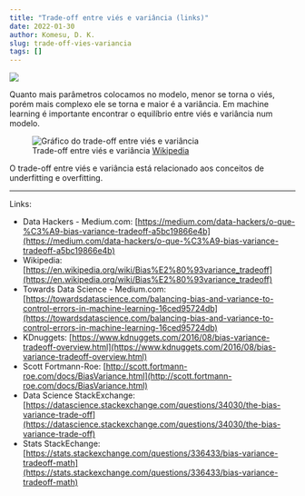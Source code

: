 ```yaml
---
title: "Trade-off entre viés e variância (links)"
date: 2022-01-30
author: Komesu, D. K.
slug: trade-off-vies-variancia
tags: []
---
```


![](https://images2.imgbox.com/de/78/0qO1L89P_o.png)

Quanto mais parâmetros colocamos no modelo, menor se torna o viés, porém mais complexo ele se torna e maior é a variância. Em machine learning é importante encontrar o equilíbrio entre viés e variância num modelo.

<figure class="size-full">
    <img src="https://images2.imgbox.com/24/01/kBknKFe3_o.png" alt="Gráfico do trade-off entre viés e variância"/>
    <figcaption>Trade-off entre viés e variância <a href="https://en.wikipedia.org/wiki/Bias%E2%80%93variance_tradeoff#/media/File:Bias_and_variance_contributing_to_total_error.svg">Wikipedia</a></figcaption>
</figure>

O trade-off entre viés e variância está relacionado aos conceitos de underfitting e overfitting.

---

Links:

- Data Hackers - Medium.com: [https://medium.com/data-hackers/o-que-%C3%A9-bias-variance-tradeoff-a5bc19866e4b](https://medium.com/data-hackers/o-que-%C3%A9-bias-variance-tradeoff-a5bc19866e4b)
- Wikipedia: [https://en.wikipedia.org/wiki/Bias%E2%80%93variance_tradeoff](https://en.wikipedia.org/wiki/Bias%E2%80%93variance_tradeoff)
- Towards Data Science - Medium.com: [https://towardsdatascience.com/balancing-bias-and-variance-to-control-errors-in-machine-learning-16ced95724db](https://towardsdatascience.com/balancing-bias-and-variance-to-control-errors-in-machine-learning-16ced95724db)
- KDnuggets: [https://www.kdnuggets.com/2016/08/bias-variance-tradeoff-overview.html](https://www.kdnuggets.com/2016/08/bias-variance-tradeoff-overview.html)
- Scott Fortmann-Roe: [http://scott.fortmann-roe.com/docs/BiasVariance.html](http://scott.fortmann-roe.com/docs/BiasVariance.html)
- Data Science StackExchange: [https://datascience.stackexchange.com/questions/34030/the-bias-variance-trade-off](https://datascience.stackexchange.com/questions/34030/the-bias-variance-trade-off)
- Stats StackEchange: [https://stats.stackexchange.com/questions/336433/bias-variance-tradeoff-math](https://stats.stackexchange.com/questions/336433/bias-variance-tradeoff-math)
